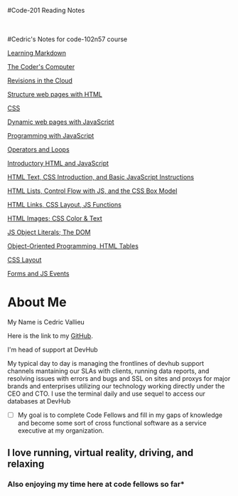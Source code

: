 #Code-201 Reading Notes
<br>
<br>
<br>

#Cedric's Notes for code-102n57 course

[Learning Markdown](markdown.md)
<br>

[The Coder's Computer](TheCodersComputer.md)
<br>

[Revisions in the Cloud](revisions.md)
<br>

[Structure web pages with HTML](html.markdown.md)

[CSS](CSS.md)

[Dynamic web pages with JavaScript](dynamic-web-pages-with-javascript.md)

[Programming with JavaScript](programming-with-javascript.md)

[Operators and Loops](operators-and-loops.md)

[Introductory HTML and JavaScript](class-01.md)

[HTML Text, CSS Introduction, and Basic JavaScript Instructions](class-02.md)

[HTML Lists, Control Flow with JS, and the CSS Box Model](class-03.md)

[HTML Links, CSS Layout, JS Functions](class-04.md)

[HTML Images; CSS Color & Text](class-05.md)

[JS Object Literals; The DOM](class-06.md)

[Object-Oriented Programming, HTML Tables](class-07.md)

[CSS Layout](class-08.md)

[Forms and JS Events](class-09.md)

# About Me

My Name is Cedric Vallieu

Here is the link to my [GitHub](https://github.com/Smacksmack206).

I'm head of support at DevHub 

My typical day to day is managing the frontlines of devhub support channels mantaining our SLAs with clients, running data reports, and resolving issues with errors and bugs and SSL on sites and proxys for major brands and enterprises utilizing our technology working directly under the CEO and CTO.
I use the terminal daily and use sequel to access our databases at DevHub


- [ ]  My goal is to complete Code Fellows and fill in my gaps of knowledge and become some sort of cross functional software as a service executive at my organization. 

## I love running, virtual reality, driving, and relaxing


### Also enjoying my time here at code fellows so far*

